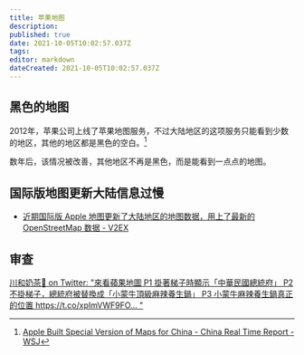 ```yaml
---
title: 苹果地图
description: 
published: true
date: 2021-10-05T10:02:57.037Z
tags: 
editor: markdown
dateCreated: 2021-10-05T10:02:57.037Z
---
```


## 黑色的地图

2012年，苹果公司上线了苹果地图服务，不过大陆地区的这项服务只能看到少数的地区，其他的地区都是黑色的空白。[^bicm]

[^bicm]: [Apple Built Special Version of Maps for China - China Real Time Report - WSJ](https://web.archive.org/web/20200720090839/https://blogs.wsj.com/chinarealtime/2012/09/26/apple-built-special-version-of-maps-for-china/)

数年后，该情况被改善，其他地区不再是黑色，而是能看到一点点的地图。

## 国际版地图更新大陆信息过慢

+ [近期国际版 Apple 地图更新了大陆地区的地图数据，用上了最新的 OpenStreetMap 数据 - V2EX](https://web.archive.org/web/20211006160459/https://www.v2ex.com/t/693097)

## 审查

[川和奶茶🥤 on Twitter: "來看蘋果地圖 P1 掛著梯子時顯示「中華民國總統府」 P2 不掛梯子，總統府被替換成「小蒙牛頂級麻辣養生鍋」 P3 小蒙牛麻辣養生鍋真正的位置 https://t.co/xpImVWF9FO… "](https://web.archive.org/web/20211005015339/https://twitter.com/kwwmkt/status/1444690006237347845)
